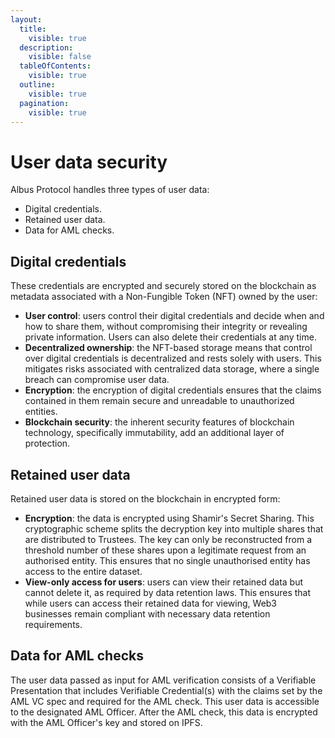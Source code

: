 ```yaml
---
layout:
  title:
    visible: true
  description:
    visible: false
  tableOfContents:
    visible: true
  outline:
    visible: true
  pagination:
    visible: true
---
```


# User data security

Albus Protocol handles three types of user data:

- Digital credentials.
- Retained user data.
- Data for AML checks.

## Digital credentials

These credentials are encrypted and securely stored on the blockchain as metadata associated with a Non-Fungible Token (NFT) owned by the user:

- **User control**: users control their digital credentials and decide when and how to share them, without compromising their integrity or revealing private information. Users can also delete their credentials at any time.
- **Decentralized ownership**: the NFT-based storage means that control over digital credentials is decentralized and rests solely with users. This mitigates risks associated with centralized data storage, where a single breach can compromise user data.
- **Encryption**: the encryption of digital credentials ensures that the claims contained in them remain secure and unreadable to unauthorized entities.
- **Blockchain security**: the inherent security features of blockchain technology, specifically immutability, add an additional layer of protection.

## Retained user data

Retained user data is stored on the blockchain in encrypted form:

- **Encryption**: the data is encrypted using Shamir's Secret Sharing. This cryptographic scheme splits the decryption key into multiple shares that are distributed to Trustees. The key can only be reconstructed from a threshold number of these shares upon a legitimate request from an authorised entity. This ensures that no single unauthorised entity has access to the entire dataset.
- **View-only access for users**: users can view their retained data but cannot delete it, as required by data retention laws. This ensures that while users can access their retained data for viewing, Web3 businesses remain compliant with necessary data retention requirements.

## Data for AML checks

The user data passed as input for AML verification consists of a Verifiable Presentation that includes Verifiable Credential(s) with the claims set by the AML VC spec and required for the AML check. This user data is accessible to the designated AML Officer. After the AML check, this data is encrypted with the AML Officer's key and stored on IPFS.
